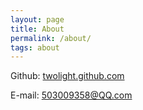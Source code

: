 ```yaml
---
layout: page
title: About
permalink: /about/
tags: about
---
```


Github: [twolight.github.com](http://twolight.github.com)

E-mail: <503009358@QQ.com>

